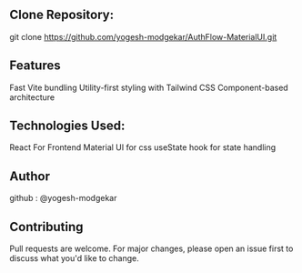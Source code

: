 
## Clone Repository:

git clone https://github.com/yogesh-modgekar/AuthFlow-MaterialUI.git

## Features

Fast Vite bundling
Utility-first styling with Tailwind CSS
Component-based architecture

## Technologies Used:

React For Frontend
Material UI for css 
useState hook for state handling

## Author 

github : @yogesh-modgekar

## Contributing

Pull requests are welcome. For major changes, please open an issue first to discuss what you'd like to change.

